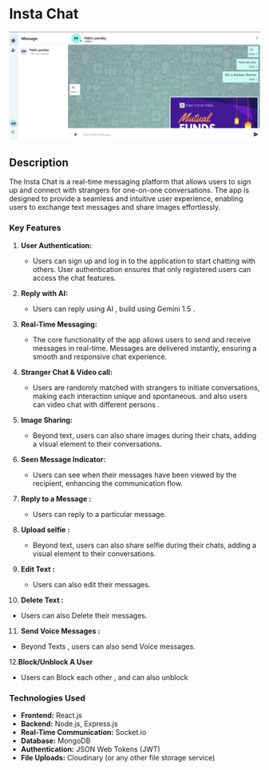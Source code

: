 # Insta Chat

![Chat App Banner](chat-app.png)

## Description

The Insta Chat is a real-time messaging platform that allows users to sign up and connect with strangers for one-on-one conversations. The app is designed to provide a seamless and intuitive user experience, enabling users to exchange text messages and share images effortlessly.

### Key Features

1. **User Authentication:**
   - Users can sign up and log in to the application to start chatting with others. User authentication ensures that only registered users can access the chat features.
2. **Reply with AI:**
   - Users can reply using AI , build using Gemini 1.5 .

3. **Real-Time Messaging:**
   - The core functionality of the app allows users to send and receive messages in real-time. Messages are delivered instantly, ensuring a smooth and responsive chat experience.

4. **Stranger Chat & Video call:**
   - Users are randomly matched with strangers to initiate conversations, making each interaction unique and spontaneous. and also users can video chat with different persons .

5. **Image Sharing:**
   - Beyond text, users can also share images during their chats, adding a visual element to their conversations.

6. **Seen Message Indicator:**
   - Users can see when their messages have been viewed by the recipient, enhancing the communication flow.
  
7. **Reply to a Message :**
   - Users can reply to a particular message.

8. **Upload selfie  :**
   - Beyond text, users can also share selfie during their chats, adding a visual element to their conversations.
  
9. **Edit Text :**
   - Users can also edit their messages.
  
10. **Delete Text :**
   - Users can also Delete their messages.
  
11. **Send Voice Messages :**
   - Beyond Texts , users can also send Voice messages.
     
12.**Block/Unblock A User**
   - Users can Block each other  , and can also unblock 

### Technologies Used

- **Frontend:** React.js
- **Backend:** Node.js, Express.js
- **Real-Time Communication:** Socket.io
- **Database:** MongoDB
- **Authentication:** JSON Web Tokens (JWT)
- **File Uploads:** Cloudinary (or any other file storage service)
